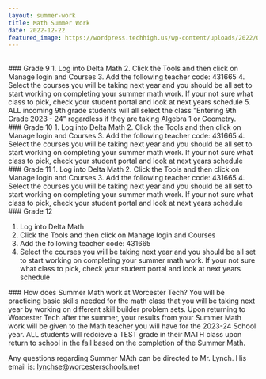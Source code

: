 ```yaml
---
layout: summer-work
title: Math Summer Work
date: 2022-12-22
featured_image: https://wordpress.techhigh.us/wp-content/uploads/2022/03/math.jpg
---
```

<br>
<div class="freshmen" markdown="1">
### Grade 9
1. Log into Delta Math
2. Click the Tools and then click on Manage login and Courses
3. Add the following teacher code: 431665
4. Select the courses you will be taking next year and you should be all set to start working on completing your summer math work. If your not sure what class to pick, check your student portal and look at next years schedule
5. ALL incoming 9th grade students will all select the class "Entering 9th Grade 2023 - 24" regardless if they are taking Algebra 1 or Geometry.</div>

<div class="sophonmores" markdown="1">
### Grade 10
1. Log into Delta Math
2. Click the Tools and then click on Manage login and Courses
3. Add the following teacher code: 431665
4. Select the courses you will be taking next year and you should be all set to start working on completing your summer math work. If your not sure what class to pick, check your student portal and look at next years schedule
</div>

<div class="juniors" markdown="1">
### Grade 11
1. Log into Delta Math
2. Click the Tools and then click on Manage login and Courses
3. Add the following teacher code: 431665
4. Select the courses you will be taking next year and you should be all set to start working on completing your summer math work. If your not sure what class to pick, check your student portal and look at next years schedule
</div>

<div class="seniors" markdown="1">
### Grade 12

1. Log into Delta Math
2. Click the Tools and then click on Manage login and Courses
3. Add the following teacher code: 431665
4. Select the courses you will be taking next year and you should be all set to start working on completing your summer math work. If your not sure what class to pick, check your student portal and look at next years schedule
</div>

<div class="info" markdown="1">
### How does Summer Math work at Worcester Tech?
You will be practicing basic skills needed for the math class that you will be taking next year by working on different skill builder problem sets.
Upon returning to Worcester Tech after the summer, your results from your Summer Math work will be given to the Math teacher you will have for the 2023-24 School year.
ALL students will redcieve a TEST grade in their MATH class upon return to school in the fall based on the completion of the Summer Math.

Any questions regarding Summer MAth can be directed to Mr. Lynch. His email is: lynchse@worcesterschools.net

<br>